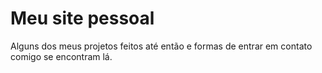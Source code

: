 # Meu site pessoal

Alguns dos meus projetos feitos até então e formas de entrar em contato comigo se encontram lá.
